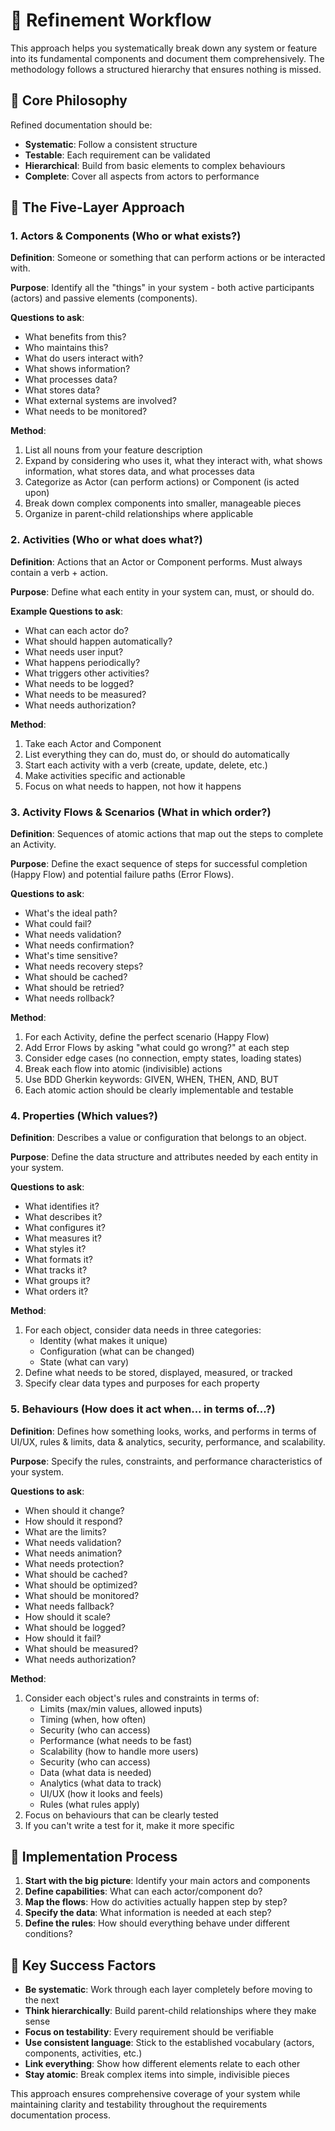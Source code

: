 # 🌊 Refinement Workflow

This approach helps you systematically break down any system or feature into its fundamental components and document them comprehensively. The methodology follows a structured hierarchy that ensures nothing is missed.

## 🎯 Core Philosophy

Refined documentation should be:
- **Systematic**: Follow a consistent structure
- **Testable**: Each requirement can be validated
- **Hierarchical**: Build from basic elements to complex behaviours
- **Complete**: Cover all aspects from actors to performance

## 🧩 The Five-Layer Approach

### 1. Actors & Components (Who or what exists?)
**Definition**: Someone or something that can perform actions or be interacted with.

**Purpose**: Identify all the "things" in your system - both active participants (actors) and passive elements (components).

**Questions to ask**:
- What benefits from this?
- Who maintains this?
- What do users interact with?
- What shows information?
- What processes data?
- What stores data?
- What external systems are involved?
- What needs to be monitored?

**Method**:
1. List all nouns from your feature description
2. Expand by considering who uses it, what they interact with, what shows information, what stores data, and what processes data
3. Categorize as Actor (can perform actions) or Component (is acted upon)
4. Break down complex components into smaller, manageable pieces
5. Organize in parent-child relationships where applicable

### 2. Activities (Who or what does what?)
**Definition**: Actions that an Actor or Component performs. Must always contain a verb + action.

**Purpose**: Define what each entity in your system can, must, or should do.

**Example Questions to ask**:
- What can each actor do?
- What should happen automatically?
- What needs user input?
- What happens periodically?
- What triggers other activities?
- What needs to be logged?
- What needs to be measured?
- What needs authorization?

**Method**:
1. Take each Actor and Component
2. List everything they can do, must do, or should do automatically
3. Start each activity with a verb (create, update, delete, etc.)
4. Make activities specific and actionable
5. Focus on what needs to happen, not how it happens

### 3. Activity Flows & Scenarios (What in which order?)
**Definition**: Sequences of atomic actions that map out the steps to complete an Activity.

**Purpose**: Define the exact sequence of steps for successful completion (Happy Flow) and potential failure paths (Error Flows).

**Questions to ask**:
- What's the ideal path?
- What could fail?
- What needs validation?
- What needs confirmation?
- What's time sensitive?
- What needs recovery steps?
- What should be cached?
- What should be retried?
- What needs rollback?

**Method**:
1. For each Activity, define the perfect scenario (Happy Flow)
2. Add Error Flows by asking "what could go wrong?" at each step
3. Consider edge cases (no connection, empty states, loading states)
4. Break each flow into atomic (indivisible) actions
5. Use BDD Gherkin keywords: GIVEN, WHEN, THEN, AND, BUT
6. Each atomic action should be clearly implementable and testable

### 4. Properties (Which values?)
**Definition**: Describes a value or configuration that belongs to an object.

**Purpose**: Define the data structure and attributes needed by each entity in your system.

**Questions to ask**:
- What identifies it?
- What describes it?
- What configures it?
- What measures it?
- What styles it?
- What formats it?
- What tracks it?
- What groups it?
- What orders it?

**Method**:
1. For each object, consider data needs in three categories:
    - Identity (what makes it unique)
    - Configuration (what can be changed)
    - State (what can vary)
2. Define what needs to be stored, displayed, measured, or tracked
3. Specify clear data types and purposes for each property

### 5. Behaviours (How does it act when... in terms of...?)
**Definition**: Defines how something looks, works, and performs in terms of UI/UX, rules & limits, data & analytics, security, performance, and scalability.

**Purpose**: Specify the rules, constraints, and performance characteristics of your system.

**Questions to ask**:
- When should it change?
- How should it respond?
- What are the limits?
- What needs validation?
- What needs animation?
- What needs protection?
- What should be cached?
- What should be optimized?
- What should be monitored?
- What needs fallback?
- How should it scale?
- What should be logged?
- How should it fail?
- What should be measured?
- What needs authorization?

**Method**:
1. Consider each object's rules and constraints in terms of:
    - Limits (max/min values, allowed inputs)
    - Timing (when, how often)
    - Security (who can access)
    - Performance (what needs to be fast)
    - Scalability (how to handle more users)
    - Security (who can access)
    - Data (what data is needed)
    - Analytics (what data to track)
    - UI/UX (how it looks and feels)
    - Rules (what rules apply)
2. Focus on behaviours that can be clearly tested
3. If you can't write a test for it, make it more specific

## 🔄 Implementation Process

1. **Start with the big picture**: Identify your main actors and components
2. **Define capabilities**: What can each actor/component do?
3. **Map the flows**: How do activities actually happen step by step?
4. **Specify the data**: What information is needed at each step?
5. **Define the rules**: How should everything behave under different conditions?

## 🎯 Key Success Factors

- **Be systematic**: Work through each layer completely before moving to the next
- **Think hierarchically**: Build parent-child relationships where they make sense
- **Focus on testability**: Every requirement should be verifiable
- **Use consistent language**: Stick to the established vocabulary (actors, components, activities, etc.)
- **Link everything**: Show how different elements relate to each other
- **Stay atomic**: Break complex items into simple, indivisible pieces

This approach ensures comprehensive coverage of your system while maintaining clarity and testability throughout the requirements documentation process.
